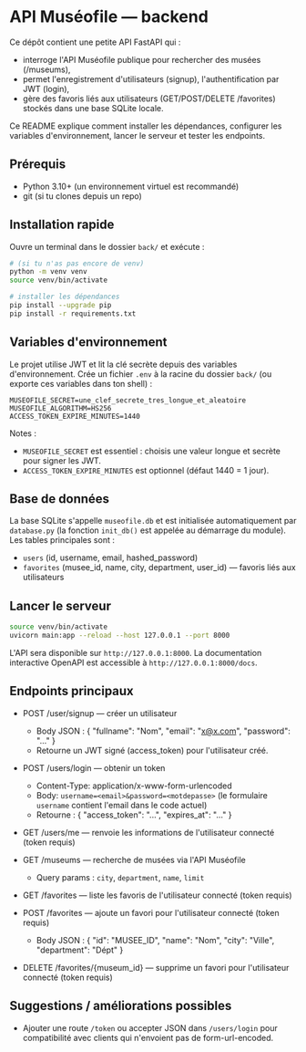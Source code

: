 # API Muséofile — backend

Ce dépôt contient une petite API FastAPI qui :
- interroge l'API Muséofile publique pour rechercher des musées (/museums),
- permet l'enregistrement d'utilisateurs (signup), l'authentification par JWT (login),
- gère des favoris liés aux utilisateurs (GET/POST/DELETE /favorites) stockés dans une base SQLite locale.

Ce README explique comment installer les dépendances, configurer les variables d'environnement, lancer le serveur et tester les endpoints.

## Prérequis
- Python 3.10+ (un environnement virtuel est recommandé)
- git (si tu clones depuis un repo)

## Installation rapide
Ouvre un terminal dans le dossier `back/` et exécute :

```bash
# (si tu n'as pas encore de venv)
python -m venv venv
source venv/bin/activate

# installer les dépendances
pip install --upgrade pip
pip install -r requirements.txt
```

## Variables d'environnement
Le projet utilise JWT et lit la clé secrète depuis des variables d'environnement. Crée un fichier `.env` à la racine du dossier `back/` (ou exporte ces variables dans ton shell) :

```
MUSEOFILE_SECRET=une_clef_secrete_tres_longue_et_aleatoire
MUSEOFILE_ALGORITHM=HS256
ACCESS_TOKEN_EXPIRE_MINUTES=1440
```

Notes :
- `MUSEOFILE_SECRET` est essentiel : choisis une valeur longue et secrète pour signer les JWT.
- `ACCESS_TOKEN_EXPIRE_MINUTES` est optionnel (défaut 1440 = 1 jour).

## Base de données
La base SQLite s'appelle `museofile.db` et est initialisée automatiquement par `database.py` (la fonction `init_db()` est appelée au démarrage du module). Les tables principales sont :
- `users` (id, username, email, hashed_password)
- `favorites` (musee_id, name, city, department, user_id) — favoris liés aux utilisateurs


## Lancer le serveur

```bash
source venv/bin/activate
uvicorn main:app --reload --host 127.0.0.1 --port 8000
```

L'API sera disponible sur `http://127.0.0.1:8000`. La documentation interactive OpenAPI est accessible à `http://127.0.0.1:8000/docs`.

## Endpoints principaux

- POST /user/signup — créer un utilisateur
	- Body JSON : { "fullname": "Nom", "email": "x@x.com", "password": "..." }
	- Retourne un JWT signé (access_token) pour l'utilisateur créé.

- POST /users/login — obtenir un token
	- Content-Type: application/x-www-form-urlencoded
	- Body: `username=<email>&password=<motdepasse>` (le formulaire `username` contient l'email dans le code actuel)
	- Retourne : { "access_token": "...", "expires_at": "..." }

- GET /users/me — renvoie les informations de l'utilisateur connecté (token requis)

- GET /museums — recherche de musées via l'API Muséofile
	- Query params : `city`, `department`, `name`, `limit`

- GET /favorites — liste les favoris de l'utilisateur connecté (token requis)
- POST /favorites — ajoute un favori pour l'utilisateur connecté (token requis)
	- Body JSON : { "id": "MUSEE_ID", "name": "Nom", "city": "Ville", "department": "Dépt" }
- DELETE /favorites/{museum_id} — supprime un favori pour l'utilisateur connecté (token requis)





## Suggestions / améliorations possibles
- Ajouter une route `/token` ou accepter JSON dans `/users/login` pour compatibilité avec clients qui n'envoient pas de form-url-encoded.




